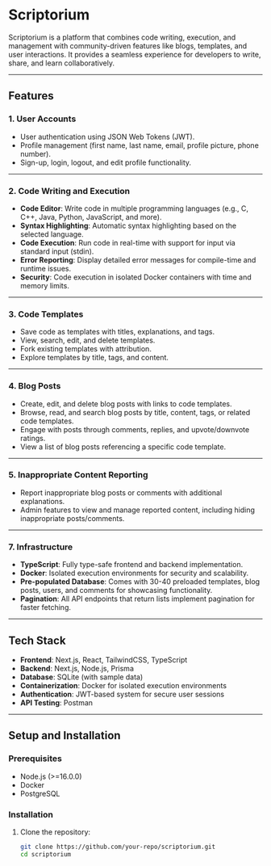 # **Scriptorium**

Scriptorium is a platform that combines code writing, execution, and management with community-driven features like blogs, templates, and user interactions. It provides a seamless experience for developers to write, share, and learn collaboratively.

---

## **Features**

### **1. User Accounts**
- User authentication using JSON Web Tokens (JWT).
- Profile management (first name, last name, email, profile picture, phone number).
- Sign-up, login, logout, and edit profile functionality.

---

### **2. Code Writing and Execution**
- **Code Editor**: Write code in multiple programming languages (e.g., C, C++, Java, Python, JavaScript, and more).
- **Syntax Highlighting**: Automatic syntax highlighting based on the selected language.
- **Code Execution**: Run code in real-time with support for input via standard input (stdin).
- **Error Reporting**: Display detailed error messages for compile-time and runtime issues.
- **Security**: Code execution in isolated Docker containers with time and memory limits.

---

### **3. Code Templates**
- Save code as templates with titles, explanations, and tags.
- View, search, edit, and delete templates.
- Fork existing templates with attribution.
- Explore templates by title, tags, and content.

---

### **4. Blog Posts**
- Create, edit, and delete blog posts with links to code templates.
- Browse, read, and search blog posts by title, content, tags, or related code templates.
- Engage with posts through comments, replies, and upvote/downvote ratings.
- View a list of blog posts referencing a specific code template.

---

### **5. Inappropriate Content Reporting**
- Report inappropriate blog posts or comments with additional explanations.
- Admin features to view and manage reported content, including hiding inappropriate posts/comments.

---

### **7. Infrastructure**
- **TypeScript**: Fully type-safe frontend and backend implementation.
- **Docker**: Isolated execution environments for security and scalability.
- **Pre-populated Database**: Comes with 30-40 preloaded templates, blog posts, users, and comments for showcasing functionality.
- **Pagination**: All API endpoints that return lists implement pagination for faster fetching.

---

## **Tech Stack**
- **Frontend**: Next.js, React, TailwindCSS, TypeScript
- **Backend**: Next.js, Node.js, Prisma
- **Database**: SQLite (with sample data)
- **Containerization**: Docker for isolated execution environments
- **Authentication**: JWT-based system for secure user sessions
- **API Testing**: Postman

---

## **Setup and Installation**

### **Prerequisites**
- Node.js (>=16.0.0)
- Docker
- PostgreSQL

### **Installation**
1. Clone the repository:
   ```bash
   git clone https://github.com/your-repo/scriptorium.git
   cd scriptorium
